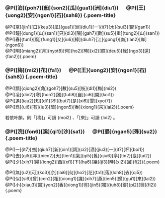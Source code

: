 ### @P([泊]{poh7}[船]{son2}[瓜]{gua1}[洲]{diu1})&emsp;&ensp;@P([王]{uong2}[安]{ngon1}[石]{sah8}) {.poem-title}

@P([京]{jin1}[口]{keu3}[瓜]{gua1}[洲]{diu1}[一]{it7}[水]{sui3}[間]{gan1})  
@P([鐘]{dung1}[山]{san1}[只]{di3}[隔]{gah7}[數]{su5}[重]{tung2}[山]{san1})  
@P([春]{tun1}[風]{fung1}[又]{iu6}[綠]{diuh7}[江]{gong1}[南]{lan2}[岸]{ngon6})  
@P([明]{miang2}[月]{nyot8}[何]{ho2}[時]{xi2}[照]{deu5}[我]{ngo3}[還]{fan2}){.poem}

### @P([梅]{mi2}[花]{fa1})&emsp;&ensp;@P([王]{uong2}[安]{ngon1}[石]{sah8}) {.poem-title}

@P([牆]{qiong2}[角]{goh7}[數]{su5}[枝]{di1}[梅]{mi2})  
@P([凌]{din2}[寒]{hon2}[獨]{tuh8}[自]{ci6}[開]{koi1})  
@P([遙]{iau2}[知]{di1}[不]{but7}[是]{xi6}[雪]{xyot7})  
@P([爲]{ui6}[有]{iu3}[暗]{ngon5}[香]{xiong1}[來]{lai2}){.poem}

若依叶韻，則「[梅]」可讀 {moi2} 、「[來]」可讀 {loi2} 。

### @P([浣]{fon6}[溪]{qi1}[沙]{sa1})&emsp;&ensp;@P([晏]{ngan5}[殊]{su2}) {.poem-title}

@P([一]{it7}[曲]{qiuh7}[新]{xin1}[詞]{ci2}[酒]{jiu3}[一]{it7}[杯]{boi1})  
@P([去]{qi5}[年]{nien2}[天]{tien1}[氣]{qi5}[舊]{qiu6}[亭]{tin2}[臺]{tai2})  
@P([夕]{xih7}[陽]{iong2}[西]{xi1}[下]{ha6}[幾]{ji3}[時]{xi2}[回]{fi2}){.poem}

@P([無]{u2}[可]{ko3}[奈]{lai6}[何]{ho2}[花]{fa1}[落]{loh8}[去]{qi5})  
@P([似]{si6}[曾]{cen2}[相]{xiong1}[識]{xih7}[燕]{ien5}[歸]{gui1}[來]{lai2})  
@P([小]{xiau3}[園]{yon2}[香]{xiong1}[徑]{jin5}[獨]{tuh8}[徘]{pi2}[徊]{fi2}){.poem}

<style>
.poem,
.poem-title {
  text-align: center;
  white-space: nowrap;
}

.poem-title .phrase .item {
  margin: auto 0.1em;
}

.poem-title .float {
  margin-top: 1.2em !important;
}

.poem .phrase .item {
  width: 3em;
}
</style>
